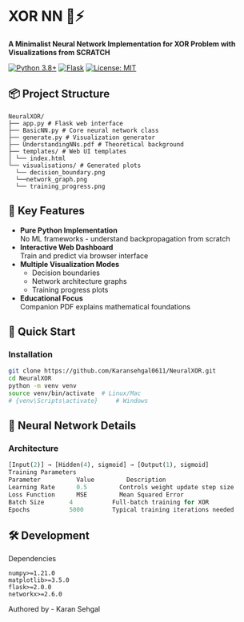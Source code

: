 # XOR NN 🧠⚡

**A Minimalist Neural Network Implementation for XOR Problem with Visualizations from SCRATCH**

[![Python 3.8+](https://img.shields.io/badge/Python-3.8+-blue?logo=python)](https://www.python.org/)
[![Flask](https://img.shields.io/badge/Flask-2.0-lightgrey?logo=flask)](https://flask.palletsprojects.com/)
[![License: MIT](https://img.shields.io/badge/License-MIT-green)](LICENSE)

## 📦 Project Structure
```
NeuralXOR/
├── app.py # Flask web interface
├── BasicNN.py # Core neural network class
├── generate.py # Visualization generator
├── UnderstandingNNs.pdf # Theoretical background
├── templates/ # Web UI templates
│ └── index.html
└── visualisations/ # Generated plots
  └── decision_boundary.png
  └──network_graph.png
  └── training_progress.png
```

## 🌟 Key Features

- **Pure Python Implementation**  
  No ML frameworks - understand backpropagation from scratch
- **Interactive Web Dashboard**  
  Train and predict via browser interface
- **Multiple Visualization Modes**  
  - Decision boundaries  
  - Network architecture graphs  
  - Training progress plots
- **Educational Focus**  
  Companion PDF explains mathematical foundations

## 🚀 Quick Start

### Installation
```bash
git clone https://github.com/Karansehgal0611/NeuralXOR.git
cd NeuralXOR
python -m venv venv
source venv/bin/activate  # Linux/Mac
# {venv\Scripts\activate}     # Windows
```

## 🧠 Neural Network Details

### Architecture
```python
[Input(2)] → [Hidden(4), sigmoid] → [Output(1), sigmoid]
Training Parameters
Parameter    	   Value	     Description
Learning Rate	   0.5	       Controls weight update step size
Loss Function	   MSE	       Mean Squared Error
Batch Size	     4	         Full-batch training for XOR
Epochs	         5000	     Typical training iterations needed
```
##  🛠 Development
Dependencies
```
numpy>=1.21.0
matplotlib>=3.5.0
flask>=2.0.0
networkx>=2.6.0
```

Authored by -  Karan Sehgal


